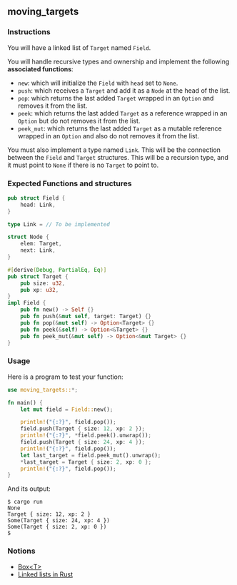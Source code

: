 ## moving_targets

### Instructions

You will have a linked list of `Target` named `Field`.

You will handle recursive types and ownership and implement the following **associated functions**:

- `new`: which will initialize the `Field` with `head` set to `None`.
- `push`: which receives a `Target` and add it as a `Node` at the head of the list.
- `pop`: which returns the last added `Target` wrapped in an `Option` and removes it from the list.
- `peek`: which returns the last added `Target` as a reference wrapped in an `Option` but do not removes it from the list.
- `peek_mut`: which returns the last added `Target` as a mutable reference wrapped in an `Option` and also do not removes it from the list.

You must also implement a type named `Link`. This will be the connection between the `Field` and `Target` structures. This will be a recursion type, and it must point to `None` if there is no `Target` to point to.

### Expected Functions and structures

```rust
pub struct Field {
    head: Link,
}

type Link = // To be implemented

struct Node {
    elem: Target,
    next: Link,
}

#[derive(Debug, PartialEq, Eq)]
pub struct Target {
    pub size: u32,
    pub xp: u32,
}
impl Field {
    pub fn new() -> Self {}
    pub fn push(&mut self, target: Target) {}
    pub fn pop(&mut self) -> Option<Target> {}
    pub fn peek(&self) -> Option<&Target> {}
    pub fn peek_mut(&mut self) -> Option<&mut Target> {}
}
```

### Usage

Here is a program to test your function:

```rust
use moving_targets::*;

fn main() {
    let mut field = Field::new();

    println!("{:?}", field.pop());
    field.push(Target { size: 12, xp: 2 });
    println!("{:?}", *field.peek().unwrap());
    field.push(Target { size: 24, xp: 4 });
    println!("{:?}", field.pop());
    let last_target = field.peek_mut().unwrap();
    *last_target = Target { size: 2, xp: 0 };
    println!("{:?}", field.pop());
}
```

And its output:

```console
$ cargo run
None
Target { size: 12, xp: 2 }
Some(Target { size: 24, xp: 4 })
Some(Target { size: 2, xp: 0 })
$
```

### Notions

- [Box\<T\>](https://doc.rust-lang.org/book/ch15-01-box.html)
- [Linked lists in Rust](https://rust-unofficial.github.io/too-many-lists/index.html)
